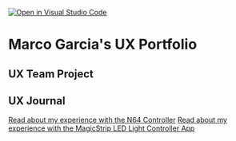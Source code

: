 [![Open in Visual Studio Code](https://classroom.github.com/assets/open-in-vscode-f059dc9a6f8d3a56e377f745f24479a46679e63a5d9fe6f495e02850cd0d8118.svg)](https://classroom.github.com/online_ide?assignment_repo_id=6804877&assignment_repo_type=AssignmentRepo)
# Marco Garcia's UX Portfolio


## UX Team Project


## UX Journal

[Read about my experience with the N64 Controller](j01/README.md)
[Read about my experience with the MagicStrip LED Light Controller App](j02/README.md)
